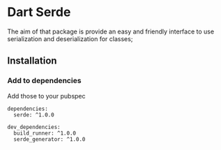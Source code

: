 # Dart Serde

The aim of that package is provide an easy and friendly interface to use serialization and deserialization for classes;

## Installation

### Add to dependencies

Add those to your pubspec

```
dependencies:
  serde: ^1.0.0

dev_dependencies:
  build_runner: ^1.0.0
  serde_generator: ^1.0.0

```
